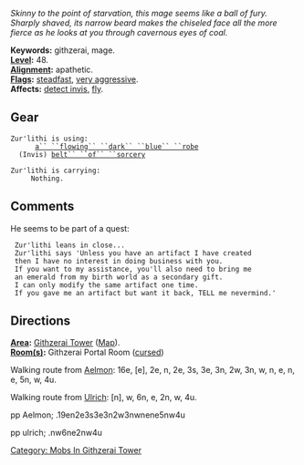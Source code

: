 *Skinny to the point of starvation, this mage seems like a ball of fury.
Sharply shaved, its narrow beard makes the chiseled face all the more
fierce as he looks at you through cavernous eyes of coal.*

**Keywords:** githzerai, mage.  
**[Level](Level.md "wikilink"):** 48.  
**[Alignment](Alignment.md "wikilink"):** apathetic.  
**[Flags](:Category:_Mob_Types.md "wikilink"):**
[steadfast](Sentinel_Mobs.md "wikilink"), [very
aggressive](Aggressive_Mobs.md "wikilink").  
**Affects:** [detect invis](Detect_Invis.md "wikilink"),
[fly](Fly.md "wikilink").  

## Gear

`Zur'lithi is using:`  
<worn on body>`      `[`a`` ``flowing`` ``dark`` ``blue`` ``robe`](Flowing_Dark_Blue_Robe.md "wikilink")  
<worn about waist>`  (Invis) `[`belt`` ``of`` ``sorcery`](Belt_Of_Sorcery.md "wikilink")

`Zur'lithi is carrying:`  
`     Nothing.`

## Comments

He seems to be part of a quest:

` Zur'lithi leans in close...`  
` Zur'lithi says 'Unless you have an artifact I have created`  
` then I have no interest in doing business with you.`  
` If you want to my assistance, you'll also need to bring me`  
` an emerald from my birth world as a secondary gift.`  
` I can only modify the same artifact one time.`  
` If you gave me an artifact but want it back, TELL me nevermind.'`

## Directions

**[Area](:Category:_Areas.md "wikilink"):** [Githzerai
Tower](:Category:_Githzerai_Tower.md "wikilink")
([Map](Githzerai_Tower_Map.md "wikilink")).  
**[Room(s)](:Category:_Rooms.md "wikilink"):** Githzerai Portal Room
([cursed](Cursed_Rooms.md "wikilink"))

Walking route from [Aelmon](Aelmon "wikilink"): 16e, \[e\], 2e, n, 2e,
3s, 3e, 3n, 2w, 3n, w, n, e, n, e, 5n, w, 4u.

Walking route from [Ulrich](Ulrich "wikilink"): \[n\], w, 6n, e, 2n, w,
4u.

pp Aelmon; .19en2e3s3e3n2w3nwnene5nw4u

pp ulrich; .nw6ne2nw4u

[Category: Mobs In Githzerai
Tower](Category:_Mobs_In_Githzerai_Tower "wikilink")

